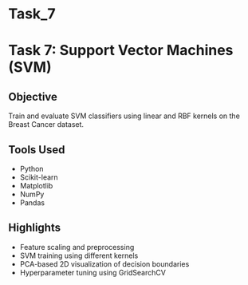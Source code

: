 # Task_7

# Task 7: Support Vector Machines (SVM)

## Objective
Train and evaluate SVM classifiers using linear and RBF kernels on the Breast Cancer dataset.

## Tools Used
- Python
- Scikit-learn
- Matplotlib
- NumPy
- Pandas

## Highlights
- Feature scaling and preprocessing
- SVM training using different kernels
- PCA-based 2D visualization of decision boundaries
- Hyperparameter tuning using GridSearchCV
